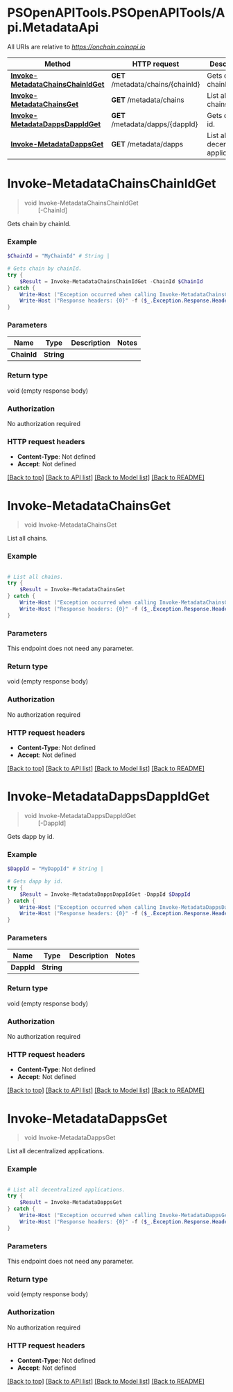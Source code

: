 # PSOpenAPITools.PSOpenAPITools/Api.MetadataApi

All URIs are relative to *https://onchain.coinapi.io*

Method | HTTP request | Description
------------- | ------------- | -------------
[**Invoke-MetadataChainsChainIdGet**](MetadataApi.md#Invoke-MetadataChainsChainIdGet) | **GET** /metadata/chains/{chainId} | Gets chain by chainId.
[**Invoke-MetadataChainsGet**](MetadataApi.md#Invoke-MetadataChainsGet) | **GET** /metadata/chains | List all chains.
[**Invoke-MetadataDappsDappIdGet**](MetadataApi.md#Invoke-MetadataDappsDappIdGet) | **GET** /metadata/dapps/{dappId} | Gets dapp by id.
[**Invoke-MetadataDappsGet**](MetadataApi.md#Invoke-MetadataDappsGet) | **GET** /metadata/dapps | List all decentralized applications.


<a id="Invoke-MetadataChainsChainIdGet"></a>
# **Invoke-MetadataChainsChainIdGet**
> void Invoke-MetadataChainsChainIdGet<br>
> &nbsp;&nbsp;&nbsp;&nbsp;&nbsp;&nbsp;&nbsp;&nbsp;[-ChainId] <String><br>

Gets chain by chainId.

### Example
```powershell
$ChainId = "MyChainId" # String | 

# Gets chain by chainId.
try {
    $Result = Invoke-MetadataChainsChainIdGet -ChainId $ChainId
} catch {
    Write-Host ("Exception occurred when calling Invoke-MetadataChainsChainIdGet: {0}" -f ($_.ErrorDetails | ConvertFrom-Json))
    Write-Host ("Response headers: {0}" -f ($_.Exception.Response.Headers | ConvertTo-Json))
}
```

### Parameters

Name | Type | Description  | Notes
------------- | ------------- | ------------- | -------------
 **ChainId** | **String**|  | 

### Return type

void (empty response body)

### Authorization

No authorization required

### HTTP request headers

 - **Content-Type**: Not defined
 - **Accept**: Not defined

[[Back to top]](#) [[Back to API list]](../README.md#documentation-for-api-endpoints) [[Back to Model list]](../README.md#documentation-for-models) [[Back to README]](../README.md)

<a id="Invoke-MetadataChainsGet"></a>
# **Invoke-MetadataChainsGet**
> void Invoke-MetadataChainsGet<br>

List all chains.

### Example
```powershell

# List all chains.
try {
    $Result = Invoke-MetadataChainsGet
} catch {
    Write-Host ("Exception occurred when calling Invoke-MetadataChainsGet: {0}" -f ($_.ErrorDetails | ConvertFrom-Json))
    Write-Host ("Response headers: {0}" -f ($_.Exception.Response.Headers | ConvertTo-Json))
}
```

### Parameters
This endpoint does not need any parameter.

### Return type

void (empty response body)

### Authorization

No authorization required

### HTTP request headers

 - **Content-Type**: Not defined
 - **Accept**: Not defined

[[Back to top]](#) [[Back to API list]](../README.md#documentation-for-api-endpoints) [[Back to Model list]](../README.md#documentation-for-models) [[Back to README]](../README.md)

<a id="Invoke-MetadataDappsDappIdGet"></a>
# **Invoke-MetadataDappsDappIdGet**
> void Invoke-MetadataDappsDappIdGet<br>
> &nbsp;&nbsp;&nbsp;&nbsp;&nbsp;&nbsp;&nbsp;&nbsp;[-DappId] <String><br>

Gets dapp by id.

### Example
```powershell
$DappId = "MyDappId" # String | 

# Gets dapp by id.
try {
    $Result = Invoke-MetadataDappsDappIdGet -DappId $DappId
} catch {
    Write-Host ("Exception occurred when calling Invoke-MetadataDappsDappIdGet: {0}" -f ($_.ErrorDetails | ConvertFrom-Json))
    Write-Host ("Response headers: {0}" -f ($_.Exception.Response.Headers | ConvertTo-Json))
}
```

### Parameters

Name | Type | Description  | Notes
------------- | ------------- | ------------- | -------------
 **DappId** | **String**|  | 

### Return type

void (empty response body)

### Authorization

No authorization required

### HTTP request headers

 - **Content-Type**: Not defined
 - **Accept**: Not defined

[[Back to top]](#) [[Back to API list]](../README.md#documentation-for-api-endpoints) [[Back to Model list]](../README.md#documentation-for-models) [[Back to README]](../README.md)

<a id="Invoke-MetadataDappsGet"></a>
# **Invoke-MetadataDappsGet**
> void Invoke-MetadataDappsGet<br>

List all decentralized applications.

### Example
```powershell

# List all decentralized applications.
try {
    $Result = Invoke-MetadataDappsGet
} catch {
    Write-Host ("Exception occurred when calling Invoke-MetadataDappsGet: {0}" -f ($_.ErrorDetails | ConvertFrom-Json))
    Write-Host ("Response headers: {0}" -f ($_.Exception.Response.Headers | ConvertTo-Json))
}
```

### Parameters
This endpoint does not need any parameter.

### Return type

void (empty response body)

### Authorization

No authorization required

### HTTP request headers

 - **Content-Type**: Not defined
 - **Accept**: Not defined

[[Back to top]](#) [[Back to API list]](../README.md#documentation-for-api-endpoints) [[Back to Model list]](../README.md#documentation-for-models) [[Back to README]](../README.md)

